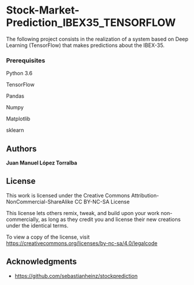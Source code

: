 # Stock-Market-Prediction_IBEX35_TENSORFLOW

The following project consists in the realization of a system based on Deep Learning (TensorFlow) that makes predictions about the IBEX-35.

### Prerequisites

Python 3.6 

TensorFlow

Pandas

Numpy

Matplotlib

sklearn

## Authors

**Juan Manuel López Torralba** 

## License

This work is licensed under the Creative Commons Attribution-NonCommercial-ShareAlike CC BY-NC-SA License

This license lets others remix, tweak, and build upon your work non-commercially, as long as they credit you and license their new creations under the identical terms.

To view a copy of the license, visit https://creativecommons.org/licenses/by-nc-sa/4.0/legalcode

## Acknowledgments

* https://github.com/sebastianheinz/stockprediction

